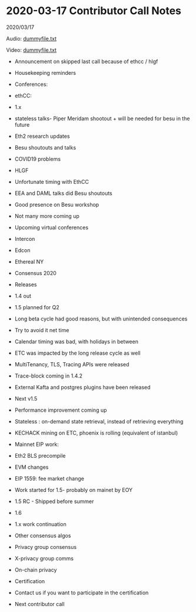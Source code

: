 # 2020-03-17 Contributor Call Notes

2020/03/17

Audio: [dummyfile.txt](#)

Video: [dummyfile.txt](#)

- Announcement on skipped last call because of ethcc / hlgf
- Housekeeping reminders

  

- Conferences: 
- ethCC:
- 1.x
- stateless talks- Piper Meridam shootout + will be needed for besu in the future
- Eth2 research updates
- Besu shoutouts and talks
- COVID19 problems
- HLGF
- Unfortunate timing with EthCC
- EEA and DAML talks did Besu shoutouts
- Good presence on Besu workshop
- Not many more coming up
- Upcoming virtual conferences
- Intercon
- Edcon
- Ethereal NY
- Consensus 2020
- Releases
- 1.4 out
- 1.5 planned for Q2
- Long beta cycle had good reasons, but with unintended consequences
- Try to avoid it net time
- Calendar timing was bad, with holidays in between
- ETC was impacted by the long release cycle as well
- MultiTenancy, TLS, Tracing APIs were released 
- Trace-block coming in 1.4.2
- External Kafta and postgres plugins have been released
- Next v1.5
- Performance improvement coming up
- Stateless : on-demand state retrieval, instead of retrieving everything
- KECHACK mining on ETC, phoenix is rolling (equivalent of istanbul)
- Mainnet EIP work:
- Eth2 BLS precompile
- EVM changes
- EIP 1559: fee market change
- Work started for 1.5- probably on mainet by EOY
- 1.5 RC - Shipped before summer
- 1.6
- 1.x work continuation
- Other consensus algos
- Privacy group consensus
- X-privacy group comms
- On-chain privacy
- Certification
- Contact us if you want to participate in the certification
- Next contributor call